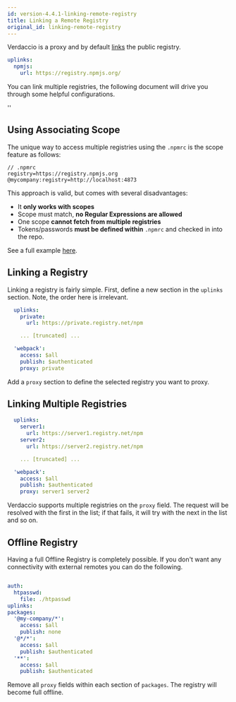 ```yaml
---
id: version-4.4.1-linking-remote-registry
title: Linking a Remote Registry
original_id: linking-remote-registry
---
```


Verdaccio is a proxy and by default [links](uplinks.md) the public registry.

```yaml
uplinks:
  npmjs:
    url: https://registry.npmjs.org/
```

You can link multiple registries, the following document will drive you through some helpful configurations.

<div id="codefund">''</div>

## Using Associating Scope

The unique way to access multiple registries using the `.npmrc` is the scope feature as follows:

```
// .npmrc
registry=https://registry.npmjs.org
@mycompany:registry=http://localhost:4873
```

This approach is valid, but comes with several disadvantages:

* It **only works with scopes**
* Scope must match, **no Regular Expressions are allowed**
* One scope **cannot fetch from multiple registries**
* Tokens/passwords **must be defined within** `.npmrc` and checked in into the repo.

See a full example [here](https://stackoverflow.com/questions/54543979/npmrc-multiple-registries-for-the-same-scope/54550940#54550940).

## Linking a Registry

Linking a registry is fairly simple. First, define a new section in the `uplinks` section. Note, the order here is irrelevant.

```yaml
  uplinks:
    private:
      url: https://private.registry.net/npm

    ... [truncated] ...

  'webpack':
    access: $all
    publish: $authenticated
    proxy: private

```

Add a `proxy` section to define the selected registry you want to proxy.

## Linking Multiple Registries

```yaml
  uplinks:
    server1:
      url: https://server1.registry.net/npm
    server2:
      url: https://server2.registry.net/npm

    ... [truncated] ...

  'webpack':
    access: $all
    publish: $authenticated
    proxy: server1 server2
```

Verdaccio supports multiple registries on the `proxy` field. The request will be resolved with the first in the list; if that
fails, it will try with the next in the list and so on.

## Offline Registry

Having a full Offline Registry is completely possible. If you don't want any connectivity with external remotes you
can do the following.

```yaml

auth:
  htpasswd:
    file: ./htpasswd
uplinks:
packages:
  '@my-company/*':
    access: $all
    publish: none
  '@*/*':
    access: $all
    publish: $authenticated
  '**':
    access: $all
    publish: $authenticated
```

Remove all `proxy` fields within each section of `packages`. The registry will become full offline.
